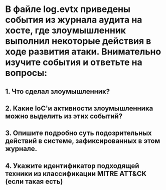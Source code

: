 # В файле log.evtx приведены события из журнала аудита на хосте, где злоумышленник выполнил некоторые действия в ходе развития атаки. Внимательно изучите события и ответьте на вопросы:
## 1. Что сделал злоумышленник?  
## 2. Какие IoC'и активности злоумышленника можно выделить из этих событий?  
## 3. Опишите подробно суть подозрительных действий в системе, зафиксированных в этом журнале.
## 4. Укажите идентификатор подходящей техники из классификации MITRE ATT&CK (если такая есть)

